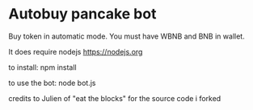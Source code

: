 # Autobuy pancake bot

Buy token in automatic mode. You must have WBNB and BNB in wallet.


It does require nodejs https://nodejs.org
 
to install: npm install

to use the bot: node bot.js





credits to Julien of "eat the blocks" for the source code i forked

